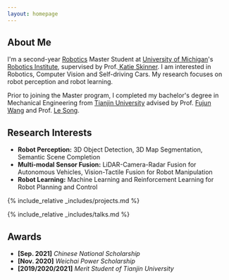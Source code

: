 ```yaml
---
layout: homepage
---
```


## About Me

I'm a second-year <a href="https://robotics.umich.edu/" target="_blank"> Robotics</a> Master Student at <a href="https://umich.edu/" target="_blank"> University of Michigan</a>'s <a href="https://robotics.umich.edu/" target="_blank"> Robotics Institute</a>,
supervised by Prof.<a href="https://robotics.umich.edu/profile/katherine-skinner/" target="_blank"> Katie Skinner</a>. I am interested in Robotics, Computer Vision and Self-driving Cars. My research focuses on robot perception and robot learning.

Prior to joining the Master program, I completed my bachelor's degree in Mechanical Engineering from <a href="http://www.tju.edu.cn/english/index.htm" target = "_blank"> Tianjin University</a> advised by Prof. <a href= "http://faculty.tju.edu.cn/FujunWang/en/index.htm" target = "_blank"> Fujun Wang</a> and Prof. <a href="http://faculty.tju.edu.cn/SongLe/en/index.htm" target = "_blank"> Le Song</a>.

<!-- 
I am an alumnus of the <a href="https://opencasestudies.github.io/" target="_blank"> Open Case Study Project</a> at <a href="https://www.jhsph.edu/" target="_blank"> the Bloomberg School of Public Health </a> of <a href="https://www.jhu.edu/" target="_blank"> the Johns Hopkins University</a>. -->

<!--
Outside of academia, I began my journey as a professional swimmer at the age of 5 and went on to achieve several regional and national championships. I'm also passionate about Chinese calligraphy, and my artwork has been exhibited in top galleries and museums including the <a href="http://www.namoc.org/" target="_blank"> National Art Museum of China (Beijing)</a>. In addition, I am also interested in oil painting, and aeromodelling. -->


## Research Interests
- **Robot Perception:** 3D Object Detection, 3D Map Segmentation, Semantic Scene Completion
- **Multi-modal Sensor Fusion:** LiDAR-Camera-Radar Fusion for Autonomous Vehicles, Vision-Tactile Fusion for Robot Manipulation
- **Robot Learning:** Machine Learning and Reinforcement Learning for Robot Planning and Control


<!-- {% include_relative _includes/publications.md %} -->

{% include_relative _includes/projects.md %}

{% include_relative _includes/talks.md %}





## Awards
- **[Sep. 2021]** *Chinese National Scholarship*
- **[Nov. 2020]** *Weichai Power Scholarship*
- **[2019/2020/2021]** *Merit Student of Tianjin University*


<!-- {% include_relative _includes/services.md %} -->


